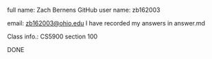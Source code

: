 full name: Zach Bernens
GitHub user name: zb162003

email: zb162003@ohio.edu
I have recorded my answers in answer.md

Class info.: CS5900 section 100


DONE